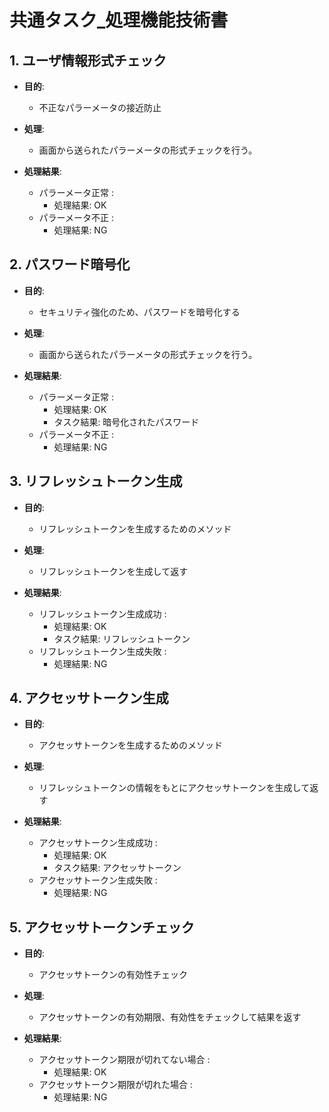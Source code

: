 # **共通タスク_処理機能技術書**

## **1. ユーザ情報形式チェック**
- **目的**: 
  - 不正なパラーメータの接近防止

- **処理**: 
  - 画面から送られたパラーメータの形式チェックを行う。

- **処理結果**: 
  - パラーメータ正常 :
    - 処理結果: OK
  - パラーメータ不正 :
    - 処理結果: NG

## **2. パスワード暗号化**
- **目的**: 
  - セキュリティ強化のため、パスワードを暗号化する

- **処理**: 
  - 画面から送られたパラーメータの形式チェックを行う。

- **処理結果**: 
  - パラーメータ正常 :
    - 処理結果: OK
    - タスク結果: 暗号化されたパスワード 
  - パラーメータ不正 :
    - 処理結果: NG

## **3. リフレッシュトークン生成**
- **目的**: 
  - リフレッシュトークンを生成するためのメソッド

- **処理**:
  - リフレッシュトークンを生成して返す

- **処理結果**:
  - リフレッシュトークン生成成功 :
    - 処理結果: OK
    - タスク結果: リフレッシュトークン
  - リフレッシュトークン生成失敗 :
    - 処理結果: NG

## **4. アクセッサトークン生成**
- **目的**:
  - アクセッサトークンを生成するためのメソッド

- **処理**:
  - リフレッシュトークンの情報をもとにアクセッサトークンを生成して返す

- **処理結果**:
  - アクセッサトークン生成成功 :
    - 処理結果: OK
    - タスク結果: アクセッサトークン
  - アクセッサトークン生成失敗 :
    - 処理結果: NG

## **5. アクセッサトークンチェック**
- **目的**: 
  - アクセッサトークンの有効性チェック

- **処理**: 
  - アクセッサトークンの有効期限、有効性をチェックして結果を返す

- **処理結果**:
  - アクセッサトークン期限が切れてない場合 :
    - 処理結果: OK
  - アクセッサトークン期限が切れた場合 :
    - 処理結果: NG

